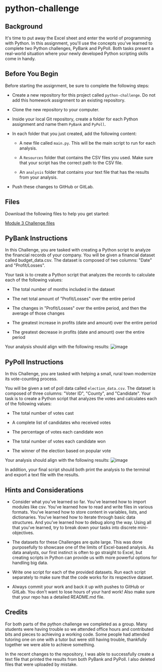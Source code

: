 # python-challenge
## Background
It's time to put away the Excel sheet and enter the world of programming with Python. In this assignment, you'll use the concepts you've learned to complete two Python challenges, PyBank and PyPoll. Both tasks present a real-world situation where your newly developed Python scripting skills come in handy.

## Before You Begin
Before starting the assignment, be sure to complete the following steps:

  * Create a new repository for this project called `python-challenge`. Do not add this homework assignment to an existing repository.

  * Clone the new repository to your computer.

  * Inside your local Git repository, create a folder for each Python assignment and name them `PyBank` and `PyPoll`.

  * In each folder that you just created, add the following content:

    * A new file called `main.py`. This will be the main script to run for each analysis.

    * A `Resources` folder that contains the CSV files you used. Make sure that your script has the correct path to the CSV file.
    
    * An `analysis` folder that contains your text file that has the results from your analysis.

  * Push these changes to GitHub or GitLab.

## Files
Download the following files to help you get started:

[Module 3 Challenge files](https://static.bc-edx.com/data/dl-1-2/m3/lms/starter/Starter_Code.zip)

## PyBank Instructions
In this Challenge, you are tasked with creating a Python script to analyze the financial records of your company. You will be given a financial dataset called budget_data.csv. The dataset is composed of two columns: "Date" and "Profit/Losses".

Your task is to create a Python script that analyzes the records to calculate each of the following values:

  * The total number of months included in the dataset
  
  * The net total amount of "Profit/Losses" over the entire period
  
  * The changes in "Profit/Losses" over the entire period, and then the average of those changes
  
  * The greatest increase in profits (date and amount) over the entire period
  
  * The greatest decrease in profits (date and amount) over the entire period

Your analysis should align with the following results:
![image](https://github.com/mariadiosdado/python-challenge/assets/136658866/384747ba-7510-4b72-b5c4-c8899bde412d)

## PyPoll Instructions
In this Challenge, you are tasked with helping a small, rural town modernize its vote-counting process.

You will be given a set of poll data called `election_data.csv`. The dataset is composed of three columns: "Voter ID", "County", and "Candidate". Your task is to create a Python script that analyzes the votes and calculates each of the following values:

  * The total number of votes cast
  
  * A complete list of candidates who received votes
  
  * The percentage of votes each candidate won
  
  * The total number of votes each candidate won
  
  * The winner of the election based on popular vote

Your analysis should align with the following results:
![image](https://github.com/mariadiosdado/python-challenge/assets/136658866/14c521ff-df1e-442b-848c-3f6199442916)

In addition, your final script should both print the analysis to the terminal and export a text file with the results.

## Hints and Considerations
  * Consider what you've learned so far. You've learned how to import modules like csv. You’ve learned how to read and write files in various formats. You’ve learned how to store content in variables, lists, and dictionaries. You’ve learned how to iterate through basic data structures. And you’ve learned how to debug along the way. Using all that you've learned, try to break down your tasks into discrete mini-objectives.
  
  * The datasets for these Challenges are quite large. This was done purposefully to showcase one of the limits of Excel-based analysis. As data analysts, our first instinct is often to go straight to Excel, but creating scripts in Python can provide us with more powerful options for handling big data.
  
  * Write one script for each of the provided datasets. Run each script separately to make sure that the code works for its respective dataset.
  
  * Always commit your work and back it up with pushes to GitHub or GitLab. You don't want to lose hours of your hard work! Also make sure that your repo has a detailed README.md file.

## Credits
For both parts of the python challenge we completed as a group. 
Many students were having trouble so we attended office hours and contributed bits and pieces to achieving a working code.
Some people had attended tutoring one on one with a tutor but were still having trouble, thankfully together we were able 
to achieve something.

In the recent changes to the repository, I was able to successfully create a text file that printed the results from both PyBank and PyPoll. I also deleted files that were uploaded by mistake. 
